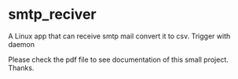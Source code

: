 # smtp_reciver
A Linux app that can receive smtp mail convert it to csv. Trigger with daemon

Please check the pdf file to see documentation of this small project. Thanks.
